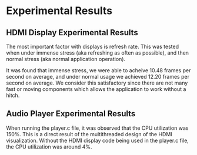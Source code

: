 # Experimental Results

## HDMI Display Experimental Results
The most important factor with displays is refresh rate. This was tested when under immense stress (aka refreshing as often as possible), and then normal stress (aka normal application operation).

It was found that immense stress, we were able to acheive 10.48 frames per second on average, and under normal usage we achieved 12.20 frames per second on average. We consider this satisfactory since there are not many fast or moving components which allows the application to work without a hitch.

## Audio Player Experimental Results
When running the player.c file, it was observed that the CPU utilization was 150%. This is a direct result of the multithreaded design of the HDMI visualization. Without the HDMI display code being used in the player.c file, the CPU utilization was around 4%.
